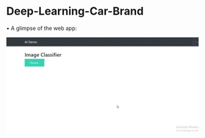 # Deep-Learning-Car-Brand

• A glimpse of the web app:

 ![GIF](readme_resources/Car_Brand_Classifier.gif)
